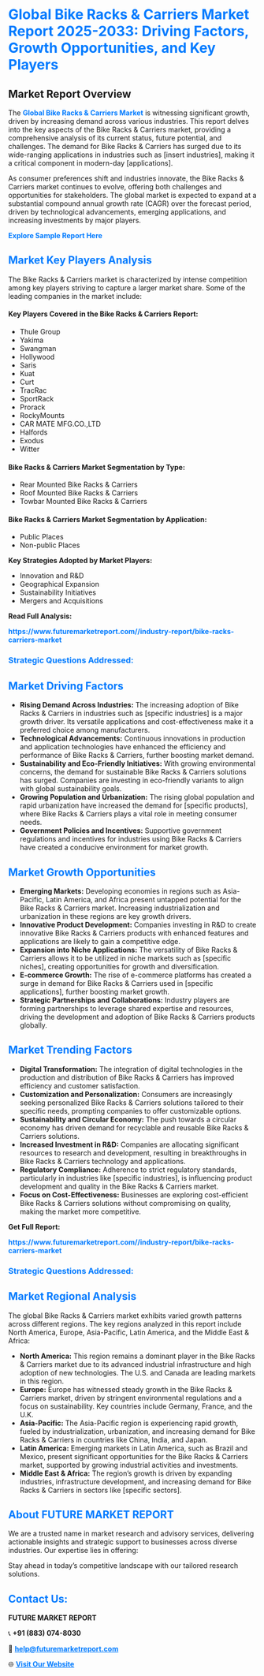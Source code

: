 <h1 style="color: #007BFF;">Global Bike Racks & Carriers Market Report 2025-2033: Driving Factors, Growth Opportunities, and Key Players</h1>

<section id="overview">
<h2>Market Report Overview</h2>
<p>The <a href="https://www.futuremarketreport.com//industry-report/bike-racks-carriers-market" style="color: #007BFF; text-decoration: none;"><strong>Global Bike Racks & Carriers Market</strong></a> is witnessing significant growth, driven by increasing demand across various industries. This report delves into the key aspects of the Bike Racks & Carriers market, providing a comprehensive analysis of its current status, future potential, and challenges. The demand for Bike Racks & Carriers has surged due to its wide-ranging applications in industries such as [insert industries], making it a critical component in modern-day [applications].</p>
<p>As consumer preferences shift and industries innovate, the Bike Racks & Carriers market continues to evolve, offering both challenges and opportunities for stakeholders. The global market is expected to expand at a substantial compound annual growth rate (CAGR) over the forecast period, driven by technological advancements, emerging applications, and increasing investments by major players.</p>
</section>

<section id="overview">
<p><a href="https://www.futuremarketreport.com//request-sample/reportId=60131" style="color: #007BFF; text-decoration: none;"><strong>Explore Sample Report Here</strong></a></p>
</section>

<section id="key-players">
<h2 style="color: #007BFF;">Market Key Players Analysis</h2>
<p>The Bike Racks & Carriers market is characterized by intense competition among key players striving to capture a larger market share. Some of the leading companies in the market include:</p>
<h4>Key Players Covered in the Bike Racks & Carriers Report:</h4>
<ul><li>Thule Group</li><li>Yakima</li><li>Swangman</li><li>Hollywood</li><li>Saris</li><li>Kuat</li><li>Curt</li><li>TracRac</li><li>SportRack</li><li>Prorack</li><li>RockyMounts</li><li>CAR MATE MFG.CO.,LTD</li><li>Halfords</li><li>Exodus</li><li>Witter</li></ul>
<h4>Bike Racks & Carriers Market Segmentation by Type:</h4>
<ul><li>Rear Mounted Bike Racks &amp; Carriers</li><li>Roof Mounted Bike Racks &amp; Carriers</li><li>Towbar Mounted Bike Racks &amp; Carriers</li></ul>

<h4>Bike Racks & Carriers Market Segmentation by Application:</h4>
<ul><li>Public Places</li><li>Non-public Places</li></ul>
<p><strong>Key Strategies Adopted by Market Players:</strong></p>
<ul>
<li>Innovation and R&D</li>
<li>Geographical Expansion</li>
<li>Sustainability Initiatives</li>
<li>Mergers and Acquisitions</li>
</ul>
</section>

<section>
<p><strong>Read Full Analysis: </strong></p><a href="https://www.futuremarketreport.com//industry-report/bike-racks-carriers-market" style="color: #007BFF; text-decoration: none;"><strong>https://www.futuremarketreport.com//industry-report/bike-racks-carriers-market</strong></a>
<h3 style="color: #007BFF;">Strategic Questions Addressed:</h3>
</section>

<section id="driving-factors">
<h2 style="color: #007BFF;">Market Driving Factors</h2>
<ul>
<li><strong>Rising Demand Across Industries:</strong> The increasing adoption of Bike Racks & Carriers in industries such as [specific industries] is a major growth driver. Its versatile applications and cost-effectiveness make it a preferred choice among manufacturers.</li>
<li><strong>Technological Advancements:</strong> Continuous innovations in production and application technologies have enhanced the efficiency and performance of Bike Racks & Carriers, further boosting market demand.</li>
<li><strong>Sustainability and Eco-Friendly Initiatives:</strong> With growing environmental concerns, the demand for sustainable Bike Racks & Carriers solutions has surged. Companies are investing in eco-friendly variants to align with global sustainability goals.</li>
<li><strong>Growing Population and Urbanization:</strong> The rising global population and rapid urbanization have increased the demand for [specific products], where Bike Racks & Carriers plays a vital role in meeting consumer needs.</li>
<li><strong>Government Policies and Incentives:</strong> Supportive government regulations and incentives for industries using Bike Racks & Carriers have created a conducive environment for market growth.</li>
</ul>
</section>

<section id="growth-opportunities">
<h2 style="color: #007BFF;">Market Growth Opportunities</h2>
<ul>
<li><strong>Emerging Markets:</strong> Developing economies in regions such as Asia-Pacific, Latin America, and Africa present untapped potential for the Bike Racks & Carriers market. Increasing industrialization and urbanization in these regions are key growth drivers.</li>
<li><strong>Innovative Product Development:</strong> Companies investing in R&D to create innovative Bike Racks & Carriers products with enhanced features and applications are likely to gain a competitive edge.</li>
<li><strong>Expansion into Niche Applications:</strong> The versatility of Bike Racks & Carriers allows it to be utilized in niche markets such as [specific niches], creating opportunities for growth and diversification.</li>
<li><strong>E-commerce Growth:</strong> The rise of e-commerce platforms has created a surge in demand for Bike Racks & Carriers used in [specific applications], further boosting market growth.</li>
<li><strong>Strategic Partnerships and Collaborations:</strong> Industry players are forming partnerships to leverage shared expertise and resources, driving the development and adoption of Bike Racks & Carriers products globally.</li>
</ul>
</section>

<section id="trending-factors">
<h2 style="color: #007BFF;">Market Trending Factors</h2>
<ul>
<li><strong>Digital Transformation:</strong> The integration of digital technologies in the production and distribution of Bike Racks & Carriers has improved efficiency and customer satisfaction.</li>
<li><strong>Customization and Personalization:</strong> Consumers are increasingly seeking personalized Bike Racks & Carriers solutions tailored to their specific needs, prompting companies to offer customizable options.</li>
<li><strong>Sustainability and Circular Economy:</strong> The push towards a circular economy has driven demand for recyclable and reusable Bike Racks & Carriers solutions.</li>
<li><strong>Increased Investment in R&D:</strong> Companies are allocating significant resources to research and development, resulting in breakthroughs in Bike Racks & Carriers technology and applications.</li>
<li><strong>Regulatory Compliance:</strong> Adherence to strict regulatory standards, particularly in industries like [specific industries], is influencing product development and quality in the Bike Racks & Carriers market.</li>
<li><strong>Focus on Cost-Effectiveness:</strong> Businesses are exploring cost-efficient Bike Racks & Carriers solutions without compromising on quality, making the market more competitive.</li>
</ul>
</section>

<section>
<p><strong>Get Full Report: </strong></p><a href="https://www.futuremarketreport.com//industry-report/bike-racks-carriers-market" style="color: #007BFF; text-decoration: none;"><strong>https://www.futuremarketreport.com//industry-report/bike-racks-carriers-market</strong></a>
<h3 style="color: #007BFF;">Strategic Questions Addressed:</h3>
</section>


<section id="regional-analysis">
<h2 style="color: #007BFF;">Market Regional Analysis</h2>
<p>The global Bike Racks & Carriers market exhibits varied growth patterns across different regions. The key regions analyzed in this report include North America, Europe, Asia-Pacific, Latin America, and the Middle East & Africa:</p>
<ul>
<li><strong>North America:</strong> This region remains a dominant player in the Bike Racks & Carriers market due to its advanced industrial infrastructure and high adoption of new technologies. The U.S. and Canada are leading markets in this region.</li>
<li><strong>Europe:</strong> Europe has witnessed steady growth in the Bike Racks & Carriers market, driven by stringent environmental regulations and a focus on sustainability. Key countries include Germany, France, and the U.K.</li>
<li><strong>Asia-Pacific:</strong> The Asia-Pacific region is experiencing rapid growth, fueled by industrialization, urbanization, and increasing demand for Bike Racks & Carriers in countries like China, India, and Japan.</li>
<li><strong>Latin America:</strong> Emerging markets in Latin America, such as Brazil and Mexico, present significant opportunities for the Bike Racks & Carriers market, supported by growing industrial activities and investments.</li>
<li><strong>Middle East & Africa:</strong> The region’s growth is driven by expanding industries, infrastructure development, and increasing demand for Bike Racks & Carriers in sectors like [specific sectors].</li>
</ul>
</section>

<footer>
<h2 style="color: #007BFF;">About FUTURE MARKET REPORT</h2>
<p>We are a trusted name in market research and advisory services, delivering actionable insights and strategic support to businesses across diverse industries. Our expertise lies in offering:</p>

<p>Stay ahead in today’s competitive landscape with our tailored research solutions.</p>

<h2 style="color: #007BFF;">Contact Us:</h2>
<p><strong>FUTURE MARKET REPORT</strong></p>
<p>📞 <strong>+91 (883) 074-8030</strong></p>
<p>📧 <strong><a href="mailto:help@futuremarketreport.com" style="color: #007BFF;">help@futuremarketreport.com</a></strong></p>
<p>🌐 <strong><a href="https://www.futuremarketreport.com/" style="color: #007BFF;">Visit Our Website</a></strong></p>
</footer>